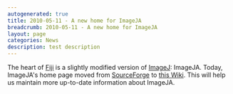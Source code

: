 ```yaml
---
autogenerated: true
title: 2010-05-11 - A new home for ImageJA
breadcrumb: 2010-05-11 - A new home for ImageJA
layout: page
categories: News
description: test description
---
```


The heart of [Fiji](Fiji "wikilink") is a slightly modified version of [ImageJ](ImageJ "wikilink"): ImageJA. Today, ImageJA's home page moved from [SourceForge](http://sourceforge.net/) to [this Wiki](ImageJA "wikilink"). This will help us maintain more up-to-date information about ImageJA.


